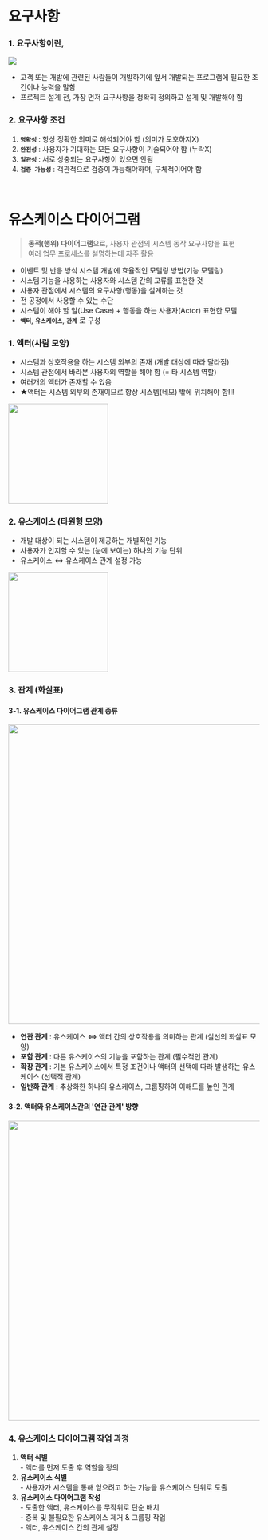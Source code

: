 # 요구사항

### 1. 요구사항이란,
<p>
  <img src="https://github.com/jeong-vely0611/UML/assets/148931569/7b6d7293-0378-4e72-ad65-334ec016be77">
</p>

* 고객 또는 개발에 관련된 사람들이 개발하기에 앞서 개발되는 프로그램에 필요한 조건이나 능력을 말함
* 프로젝트 설계 전, 가장 먼저 요구사항을 정확히 정의하고 설계 및 개발해야 함

### 2. 요구사항 조건
1. **`명확성`** : 항상 정확한 의미로 해석되어야 함 (의미가 모호하지X)
2. **`완전성`** : 사용자가 기대하는 모든 요구사항이 기술되어야 함 (누락X)
3. **`일관성`** : 서로 상충되는 요구사항이 있으면 안됨
4. **`검증 가능성`** : 객관적으로 검증이 가능해야하며, 구체적이어야 함

<br>

# 유스케이스 다이어그램
> **동적(행위) 다이어그램**으로, 사용자 관점의 시스템 동작 요구사항을 표현<br>
> 여러 업무 프로세스를 설명하는데 자주 활용

* 이벤트 및 반응 방식 시스템 개발에 효율적인 모델링 방법(기능 모델링)
* 시스템 기능을 사용하는 사용자와 시스템 간의 교류를 표현한 것
* 사용자 관점에서 시스템의 요구사항(행동)을 설계하는 것
* 전 공정에서 사용할 수 있는 수단
* 시스템이 해야 할 일(Use Case) + 행동을 하는 사용자(Actor) 표현한 모델
* **`액터`**, **`유스케이스`**, **`관계`** 로 구성

### 1. 액터(사람 모양)
* 시스템과 상호작용을 하는 시스템 외부의 존재 (개발 대상에 따라 달라짐)
* 시스템 관점에서 바라본 사용자의 역할을 해야 함 (= 타 시스템 역할)
* 여러개의 액터가 존재할 수 있음
* ★액터는 시스템 외부의 존재이므로 항상 시스템(네모) 밖에 위치해야 함!!!
<p>
  <img src="https://github.com/jeong-vely0611/UML/assets/148931569/4cf74cbe-0db7-41b7-9cde-fb0bb920ec40" height="200px">
</p>

### 2. 유스케이스 (타원형 모양)
* 개발 대상이 되는 시스템이 제공하는 개별적인 기능
* 사용자가 인지할 수 있는 (눈에 보이는) 하나의 기능 단위
* 유스케이스 ⇔ 유스케이스 관계 설정 가능
<p>
  <img src="https://github.com/jeong-vely0611/UML/assets/148931569/7879f171-d880-4942-b224-c1896e724050" height="200px">
</p>

### 3. 관계 (화살표)
#### 3-1. 유스케이스 다이어그램 관계 종류
  <p>
    <img src="https://github.com/jeong-vely0611/UML/assets/148931569/f64dc370-261f-43b1-aac8-9d340c045dfa" width="600px">
  </p>

  * **연관 관계** : 유스케이스 ⇔ 액터 간의 상호작용을 의미하는 관계 (실선의 화살표 모양)
  * **포함 관계** : 다른 유스케이스의 기능을 포함하는 관계 (필수적인 관계)
  * **확장 관계** : 기본 유스케이스에서 특정 조건이나 액터의 선택에 따라 발생하는 유스케이스 (선택적 관계)
  * **일반화 관계** : 추상화한 하나의 유스케이스, 그룹핑하여 이해도를 높인 관계
  
#### 3-2. 액터와 유스케이스간의 '연관 관계' 방향
  <p>
    <img src="https://github.com/jeong-vely0611/UML/assets/148931569/380ee604-7448-4b94-bdc1-da060895938f" width="600px">
  </p>

### 4. 유스케이스 다이어그램 작업 과정
1. **액터 식별** <br>
   \- 액터를 먼저 도출 후 역할을 정의
2. **유스케이스 식별** <br>
   \- 사용자가 시스템을 통해 얻으려고 하는 기능을 유스케이스 단위로 도출
3. **유스케이스 다이어그램 작성** <br>
   \- 도출한 액터, 유스케이스를 무작위로 단순 배치<br>
   \- 중복 및 불필요한 유스케이스 제거 & 그룹핑 작업<br>
   \- 액터, 유스케이스 간의 관계 설정
